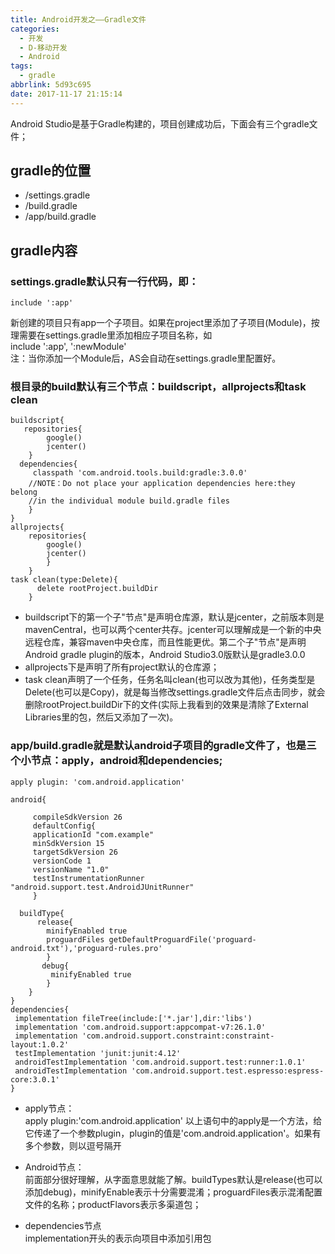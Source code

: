 ```yaml
---
title: Android开发之——Gradle文件
categories:
  - 开发
  - D-移动开发
  - Android
tags:
  - gradle
abbrlink: 5d93c695
date: 2017-11-17 21:15:14
---
```

Android Studio是基于Gradle构建的，项目创建成功后，下面会有三个gradle文件；  
## gradle的位置  

-   /settings.gradle
-   /build.gradle
-   /app/build.gradle
<!--more-->
## gradle内容

### settings.gradle默认只有一行代码，即：
	include ':app'  
新创建的项目只有app一个子项目。如果在project里添加了子项目(Module)，按理需要在settings.gradle里添加相应子项目名称，如   
	include ':app', ':newModule'  
注：当你添加一个Module后，AS会自动在settings.gradle里配置好。
### 根目录的build默认有三个节点：buildscript，allprojects和task clean  

	buildscript{
       repositories{
			google()
            jcenter()
		}
      dependencies{
         classpath 'com.android.tools.build:gradle:3.0.0'
        //NOTE：Do not place your application dependencies here:they belong
        //in the individual module build.gradle files
		} 
	}
	allprojects{
        repositories{
		    google()
			jcenter()
			}
		}
	task clean(type:Delete){
          delete rootProject.buildDir
		}

- buildscript下的第一个子"节点"是声明仓库源，默认是jcenter，之前版本则是mavenCentral，也可以两个center共存。jcenter可以理解成是一个新的中央远程仓库，兼容maven中央仓库，而且性能更优。第二个子"节点"是声明Android gradle plugin的版本，Android Studio3.0版默认是gradle3.0.0   
- allprojects下是声明了所有project默认的仓库源；
- task clean声明了一个任务，任务名叫clean(也可以改为其他)，任务类型是Delete(也可以是Copy)，就是每当修改settings.gradle文件后点击同步，就会删除rootProject.buildDir下的文件(实际上我看到的效果是清除了External Libraries里的包，然后又添加了一次)。 

### app/build.gradle就是默认android子项目的gradle文件了，也是三个小节点：apply，android和dependencies;

	apply plugin: 'com.android.application'

	android{

	     compileSdkVersion 26
		 defaultConfig{
		 applicationId "com.example"
		 minSdkVersion 15
		 targetSdkVersion 26
		 versionCode 1
		 versionName "1.0"
		 testInstrumentationRunner "android.support.test.AndroidJUnitRunner"				
		 }

	  buildType{
          release{
			minifyEnabled true
			proguardFiles getDefaultProguardFile('proguard-android.txt'),'proguard-rules.pro'
			}
           debug{
			 minifyEnabled true
			}
		}
	}
	dependencies{
     implementation fileTree(include:['*.jar'],dir:'libs')
	 implementation 'com.android.support:appcompat-v7:26.1.0'
	 implementation 'com.android.support.constraint:constraint-layout:1.0.2'
	 testImplementation 'junit:junit:4.12'
     androidTestImplementation 'com.android.support.test:runner:1.0.1' 
	 androidTestImplementation 'com.android.support.test.espresso:espress-core:3.0.1'			
	}  

- apply节点：   
apply plugin:'com.android.application'  以上语句中的apply是一个方法，给它传递了一个参数plugin，plugin的值是'com.android.application'。如果有多个参数，则以逗号隔开  

- Android节点：  
  前面部分很好理解，从字面意思就能了解。buildTypes默认是release(也可以添加debug)，minifyEnable表示十分需要混淆；proguardFiles表示混淆配置文件的名称；productFlavors表示多渠道包；

- dependencies节点   
implementation开头的表示向项目中添加引用包